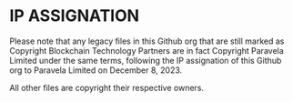 # IP ASSIGNATION

Please note that any legacy files in this Github org that are still marked as
Copyright Blockchain Technology Partners are in fact Copyright Paravela Limited
under the same terms, following the IP assignation of this Github org to
Paravela Limited on December 8, 2023.

All other files are copyright their respective owners.
